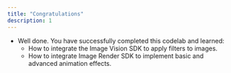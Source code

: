 ```yaml
---
title: "Congratulations"
description: 1
---
```


- Well done. You have successfully completed this codelab and learned:
  - How to integrate the Image Vision SDK to apply filters to images.
  - How to integrate Image Render SDK to implement basic and advanced animation effects.

